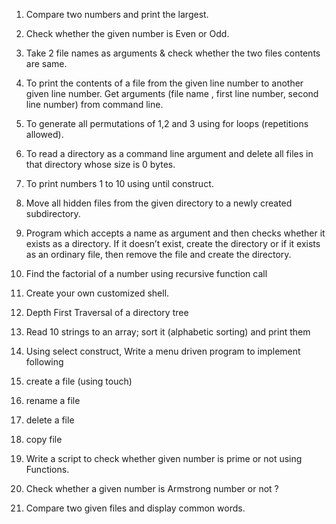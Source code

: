 1. Compare two numbers and print the largest.

2. Check whether the given number is Even or Odd.

3. Take 2 file names as arguments & check whether the two files contents are same.

4. To print the contents of a file from the given line number to another given line number. Get arguments (file name , first line number, second line number) from command line.
 
5. To generate all permutations of 1,2 and 3 using for loops (repetitions allowed).

6.  To read a directory as a command line argument and delete all files in that directory whose size is 0 bytes.

7.  To print numbers 1 to 10  using until construct.

8. Move all hidden files from the given directory to a newly created subdirectory.

9. Program which accepts a name as argument and then checks whether it exists as a directory. If it doesn’t exist, create the directory or if it exists as an ordinary file, then remove the file and create the directory.

10. Find the factorial of a number using recursive function call

11. Create your own customized shell.

12. Depth First Traversal of a directory tree

13. Read 10 strings to an array; sort it (alphabetic sorting) and print them

14. Using select construct, Write  a menu driven program to implement following
  1. create a file (using touch)
  2. rename a file
  3. delete a file
  4. copy file
15.	Write a script to check whether given number is prime or not using Functions.

16. Check whether a given number is Armstrong number or not ?

17. Compare two given files and display common words.